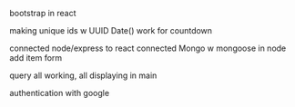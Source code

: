 bootstrap in react

making unique ids w UUID
Date() work for countdown

connected node/express to react
connected Mongo w mongoose in node
add item form

query all working, all displaying in main

authentication with google
